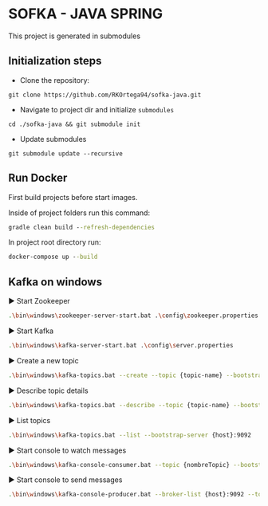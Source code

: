 # SOFKA - JAVA SPRING

This project is generated in submodules

## Initialization steps

- Clone the repository:

```git
git clone https://github.com/RKOrtega94/sofka-java.git
```

- Navigate to project dir and initialize `submodules`

```git
cd ./sofka-java && git submodule init
```

- Update submodules

```git
git submodule update --recursive
```

## Run Docker

First build projects before start images.

Inside of project folders run this command:

```cmd
gradle clean build --refresh-dependencies
```

In project root directory run:

```cmd
docker-compose up --build
```

## Kafka on windows

▶️ Start Zookeeper

```bash
.\bin\windows\zookeeper-server-start.bat .\config\zookeeper.properties
```

▶️ Start Kafka

```bash
.\bin\windows\kafka-server-start.bat .\config\server.properties
```

▶️ Create a new topic

```bash
.\bin\windows\kafka-topics.bat --create --topic {topic-name} --bootstrap-server {host}:9092
```

▶️ Describe topic details

```bash
.\bin\windows\kafka-topics.bat --describe --topic {topic-name} --bootstrap-server {host}:9092
```

▶️ List topics

```bash
.\bin\windows\kafka-topics.bat --list --bootstrap-server {host}:9092
```

▶️ Start console to watch messages

```bash
.\bin\windows\kafka-console-consumer.bat --topic {nombreTopic} --bootstrap-server {host}:9092
```

▶️ Start console to send messages

```bash
.\bin\windows\kafka-console-producer.bat --broker-list {host}:9092 --topic {topic-name}
```
